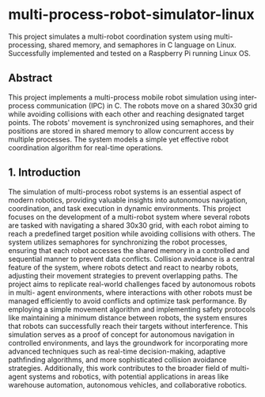 # multi-process-robot-simulator-linux
This project simulates a multi-robot coordination system using multi-processing, shared memory, and semaphores in C language on Linux. Successfully implemented and tested on a Raspberry Pi running Linux OS.

## Abstract
This project implements a multi-process mobile robot simulation using inter-process
communication (IPC) in C. The robots move on a shared 30x30 grid while avoiding collisions with
each other and reaching designated target points. The robots' movement is synchronized using
semaphores, and their positions are stored in shared memory to allow concurrent access by multiple
processes. The system models a simple yet effective robot coordination algorithm for real-time
operations.

## 1. Introduction
The simulation of multi-process robot systems is an essential aspect of modern robotics,
providing valuable insights into autonomous navigation, coordination, and task execution in
dynamic environments. This project focuses on the development of a multi-robot system where
several robots are tasked with navigating a shared 30x30 grid, with each robot aiming to reach a
predefined target position while avoiding collisions with others. The system utilizes semaphores for
synchronizing the robot processes, ensuring that each robot accesses the shared memory in a
controlled and sequential manner to prevent data conflicts. Collision avoidance is a central feature
of the system, where robots detect and react to nearby robots, adjusting their movement strategies to
prevent overlapping paths.
The project aims to replicate real-world challenges faced by autonomous robots in multi-
agent environments, where interactions with other robots must be managed efficiently to avoid
conflicts and optimize task performance. By employing a simple movement algorithm and
implementing safety protocols like maintaining a minimum distance between robots, the system
ensures that robots can successfully reach their targets without interference. This simulation serves
as a proof of concept for autonomous navigation in controlled environments, and lays the
groundwork for incorporating more advanced techniques such as real-time decision-making,
adaptive pathfinding algorithms, and more sophisticated collision avoidance strategies.
Additionally, this work contributes to the broader field of multi-agent systems and robotics, with
potential applications in areas like warehouse automation, autonomous vehicles, and collaborative
robotics.
